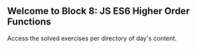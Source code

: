 ## Welcome to Block 8: JS ES6 Higher Order Functions

Access the solved exercises per directory of day's content.
